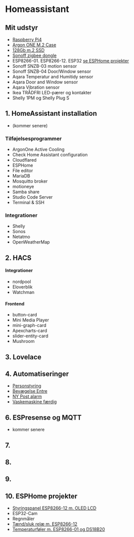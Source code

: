 # Homeassistant
## Mit udstyr
- [Raspberry Pi4](https://raspberrypi.dk/produkt/raspberry-pi-4-model-b-4-gb/) 
- [Argon ONE M.2 Case](https://raspberrypi.dk/produkt/argon-one-case-til-pi-4-aluminium-med-koeling/)
- [128Gb m.2 SSD](https://raspberrypi.dk/produkt/120gb-m-2-ssd-sata-600/)
- [Sonoff zigbee dongle](https://mackabler.dk/sonoff-zigbee-cc2531-usb-dongle-3685.html?q=sonoff%20zigbee+2.0)
- ESP8266-01. ESP8266-12. ESP32 [se ESPHome projekter](README.md#10-esphome-projekter)
- Sonoff SNZB-03 motion sensor
- Sonoff SNZB-04 Door/Window sensor
- Aqara Temperatur and Humitidy sensor
- Aqara Door and Window sensor
- Aqara Vibration sensor
- Ikea TRÅDFRI LED-pærer og kontakter
- Shelly 1PM og Shelly Plug S

  
## 1. HomeAssistant installation
- (kommer senere)
### Tilføjelsesprogrammer
- ArgonOne Active Cooling
- Check Home Assistant configuration
- Cloudflared
- ESPHome
- File editor
- MariaDB
- Mosquitto broker
- motioneye
- Samba share
- Studio Code Server
- Terminal & SSH
### Integrationer
- Shelly
- Sonos
- Netatmo
- OpenWeatherMap
  
## 2. HACS
#### Integrationer
- nordpool
- Eloverblik
- Watchman
#### Frontend
- button-card
- Mini Media Player
- mini-graph-card
- Apexcharts-card
- slider-entity-card
- Mushroom
## 3. Lovelace                 
## 4. Automatiseringer
- [Personstyring](./Automatiseringer/README.md#1-personstyring)
- [Bevægelse Entre](./Automatiseringer/README.md#2-entre)
- [NY Post alarm](./Automatiseringer/README.md#3-postkasse-alarm)
- [Vaskemaskine færdig](./Automatiseringer/README.md#4-vaskemaskine-færdig)
## 6. ESPresense og MQTT
- kommer senere
## 7. 
## 8. 
## 9. 
## 10. ESPHome projekter
- [Styringspanel ESP8266-12 m. OLED LCD](ESPHome/README.md#1-styringspanel-esp8266-12-m-oled-lcd)
- ESP32-Cam
- Regnmåler
- [Tænd/sluk relæ m. ESP8266-12](ESPHome/README.md#4-tændsluk-relæ-m-esp8266-12)
- [Temperaturføler m. ESP8266-01 og DS18B20](ESPHome/README.md#5-temperaturføler-m-esp8266-01-og-ds18b20)

